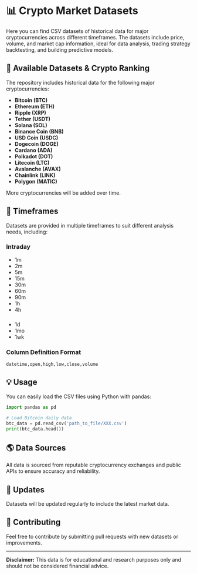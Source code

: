 
# 📊 Crypto Market Datasets

Here you can find CSV datasets of historical data for major cryptocurrencies across different timeframes. The datasets include price, volume, and market cap information, ideal for data analysis, trading strategy backtesting, and building predictive models.

## 📃 Available Datasets & Crypto Ranking

The repository includes historical data for the following major cryptocurrencies:

- **Bitcoin (BTC)**  
- **Ethereum (ETH)**  
- **Ripple (XRP)**  
- **Tether (USDT)**  
- **Solana (SOL)**  
- **Binance Coin (BNB)**  
- **USD Coin (USDC)**  
- **Dogecoin (DOGE)**  
- **Cardano (ADA)**  
- **Polkadot (DOT)**  
- **Litecoin (LTC)**  
- **Avalanche (AVAX)**  
- **Chainlink (LINK)**  
- **Polygon (MATIC)**  

More cryptocurrencies will be added over time.

## 🔄 Timeframes

Datasets are provided in multiple timeframes to suit different analysis needs, including:

### Intraday
- 1m
- 2m
- 5m
- 15m
- 30m
- 60m
- 90m
- 1h
- 4h

### 
- 1d
- 1mo
- 1wk

### Column Definition Format
`datetime,open,high,low,close,volume`

## 💡 Usage

You can easily load the CSV files using Python with pandas:

```python
import pandas as pd

# Load Bitcoin daily data
btc_data = pd.read_csv('path_to_file/XXX.csv')
print(btc_data.head())
```

## 🌎 Data Sources

All data is sourced from reputable cryptocurrency exchanges and public APIs to ensure accuracy and reliability.

## 📅 Updates

Datasets will be updated regularly to include the latest market data.

## 📢 Contributing

Feel free to contribute by submitting pull requests with new datasets or improvements.

---

**Disclaimer:** This data is for educational and research purposes only and should not be considered financial advice.
